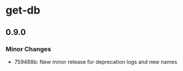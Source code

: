 # get-db

## 0.9.0

### Minor Changes

- 759488b: New minor release for deprecation logs and new names
